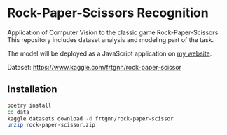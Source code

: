 # Rock-Paper-Scissors Recognition

Application of Computer Vision to the classic game Rock-Paper-Scissors.
This repository includes dataset analysis and modeling part of the task. 

The model will be deployed as a JavaScript application on <a href="https://www.romaglushko.com/">my website</a>. 

Dataset: https://www.kaggle.com/frtgnn/rock-paper-scissor

## Installation

```bash
poetry install
cd data
kaggle datasets download -d frtgnn/rock-paper-scissor
unzip rock-paper-scissor.zip
```